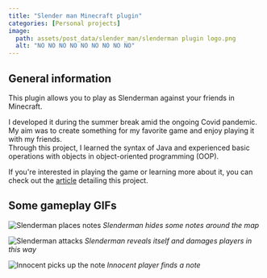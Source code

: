 ```yaml
---
title: "Slender man Minecraft plugin"
categories: [Personal projects]
image:
  path: assets/post_data/slender_man/slenderman plugin logo.png
  alt: "NO NO NO NO NO NO NO NO NO"
---
```


## General information

This plugin allows you to play as Slenderman against your friends in Minecraft.

I developed it during the summer break amid the ongoing Covid pandemic. My aim was to create something for my favorite game and enjoy playing it with my friends.\
Through this project, I learned the syntax of Java and experienced basic operations with objects in object-oriented programming (OOP).

If you're interested in playing the game or learning more about it, you can check out the [article](/posts/Slender_man_plugin_article) detailing this project.

## Some gameplay GIFs

![Slenderman places notes](/assets/post_data/slender_man/place%20notes%20gif.gif)
*Slenderman hides some notes around the map*
<br>

![Slenderman attacks](/assets/post_data/slender_man/damaging.gif)
*Slenderman reveals itself and damages players in this way*
<br>

![Innocent picks up the note](/assets/post_data/slender_man/taking%20note.gif)
*Innocent player finds a note*